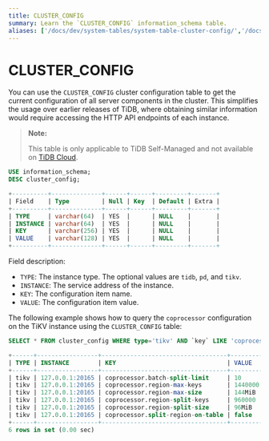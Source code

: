 ```yaml
---
title: CLUSTER_CONFIG
summary: Learn the `CLUSTER_CONFIG` information_schema table.
aliases: ['/docs/dev/system-tables/system-table-cluster-config/','/docs/dev/reference/system-databases/cluster-config/','/tidb/dev/system-table-cluster-config/']
---
```


# CLUSTER_CONFIG

You can use the `CLUSTER_CONFIG` cluster configuration table to get the current configuration of all server components in the cluster. This simplifies the usage over earlier releases of TiDB, where obtaining similar information would require accessing the HTTP API endpoints of each instance.

> **Note:**
>
> This table is only applicable to TiDB Self-Managed and not available on [TiDB Cloud](https://docs.pingcap.com/tidbcloud/).


```sql
USE information_schema;
DESC cluster_config;
```

```sql
+----------+--------------+------+------+---------+-------+
| Field    | Type         | Null | Key  | Default | Extra |
+----------+--------------+------+------+---------+-------+
| TYPE     | varchar(64)  | YES  |      | NULL    |       |
| INSTANCE | varchar(64)  | YES  |      | NULL    |       |
| KEY      | varchar(256) | YES  |      | NULL    |       |
| VALUE    | varchar(128) | YES  |      | NULL    |       |
+----------+--------------+------+------+---------+-------+
```

Field description:

* `TYPE`: The instance type. The optional values are `tidb`, `pd`, and `tikv`.
* `INSTANCE`: The service address of the instance.
* `KEY`: The configuration item name.
* `VALUE`: The configuration item value.

The following example shows how to query the `coprocessor` configuration on the TiKV instance using the `CLUSTER_CONFIG` table:


```sql
SELECT * FROM cluster_config WHERE type='tikv' AND `key` LIKE 'coprocessor%';
```

```sql
+------+-----------------+-----------------------------------+---------+
| TYPE | INSTANCE        | KEY                               | VALUE   |
+------+-----------------+-----------------------------------+---------+
| tikv | 127.0.0.1:20165 | coprocessor.batch-split-limit     | 10      |
| tikv | 127.0.0.1:20165 | coprocessor.region-max-keys       | 1440000 |
| tikv | 127.0.0.1:20165 | coprocessor.region-max-size       | 144MiB  |
| tikv | 127.0.0.1:20165 | coprocessor.region-split-keys     | 960000  |
| tikv | 127.0.0.1:20165 | coprocessor.region-split-size     | 96MiB   |
| tikv | 127.0.0.1:20165 | coprocessor.split-region-on-table | false   |
+------+-----------------+-----------------------------------+---------+
6 rows in set (0.00 sec)
```
